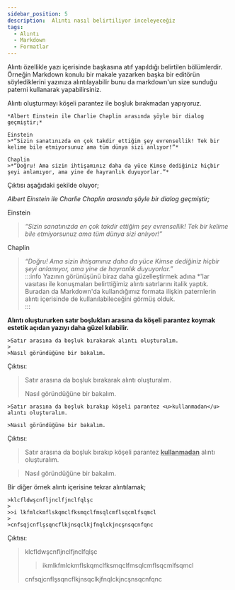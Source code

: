 ```yaml
---
sidebar_position: 5
description:  Alıntı nasıl belirtiliyor inceleyeceğiz
tags:
  - Alıntı
  - Markdown
  - Formatlar
---
```

Alıntı özellikle yazı içerisinde başkasına atıf yapıldığı belirtilen bölümlerdir.  Örneğin Markdown konulu bir makale yazarken başka bir editörün söylediklerini yazınıza alıntılayabilir bunu da markdown'un size sunduğu paterni kullanarak yapabilirsiniz.  

Alıntı oluşturmayı köşeli parantez ile boşluk bırakmadan yapıyoruz.
```
*Albert Einstein ile Charlie Chaplin arasında şöyle bir dialog geçmiştir;*

Einstein 
>*“Sizin sanatınızda en çok takdir ettiğim şey evrensellik! Tek bir kelime bile etmiyorsunuz ama tüm dünya sizi anlıyor!”* 

Chaplin  
>*“Doğru! Ama sizin ihtişamınız daha da yüce Kimse dediğiniz hiçbir şeyi anlamıyor, ama yine de hayranlık duyuyorlar.”*
```  

Çıktısı aşağıdaki şekilde oluyor;

*Albert Einstein ile Charlie Chaplin arasında şöyle bir dialog geçmiştir;*

Einstein
  >*“Sizin sanatınızda en çok takdir ettiğim şey evrensellik! Tek bir kelime bile etmiyorsunuz ama tüm dünya sizi anlıyor!”* 

Chaplin  
  >*“Doğru! Ama sizin ihtişamınız daha da yüce Kimse dediğiniz hiçbir şeyi anlamıyor, ama yine de hayranlık duyuyorlar.”*  
:::info
Yazının görünüşünü biraz daha güzelleştirmek adına *'lar vasıtası ile konuşmaları belirttiğimiz alıntı satırlarını italik yaptık.  
Buradan da Markdown'da kullandığımız formata ilişkin paternlerin alıntı içerisinde de kullanılabileceğini görmüş olduk.   
:::   
 
**Alıntı oluştururken satır boşlukları arasına da köşeli parantez koymak estetik açıdan yazıyı daha güzel kılabilir.**  
```
>Satır arasına da boşluk bırakarak alıntı oluşturalım.
>
>Nasıl göründüğüne bir bakalım.  
```  
Çıktısı:  

>Satır arasına da boşluk bırakarak alıntı oluşturalım.
>
>Nasıl göründüğüne bir bakalım.  


```
>Satır arasına da boşluk bırakıp köşeli parantez <u>kullanmadan</u> alıntı oluşturalım.

>Nasıl göründüğüne bir bakalım.  
```  
Çıktısı:  

>Satır arasına da boşluk bırakıp köşeli parantez <u>**kullanmadan**</u> alıntı oluşturalım. 

>Nasıl göründüğüne bir bakalım.  

Bir diğer örnek alıntı içerisine tekrar alıntılamak;  
```
>klcfldwşcnfljnclfjnclfqlşc  
>
>>i lkfmlckmflskqmclfksmqclfmsqlcmflsqcmlfsqmcl  
>
>cnfsqjcnflşsqncflkjnsqclkjfnqlckjncşnsqcnfqnc
```  
Çıktısı:   

>klcfldwşcnfljnclfjnclfqlşc  
>
>>ikmlkfmlckmflskqmclfksmqclfmsqlcmflsqcmlfsqmcl  
>
>cnfsqjcnflşsqncflkjnsqclkjfnqlckjncşnsqcnfqnc

